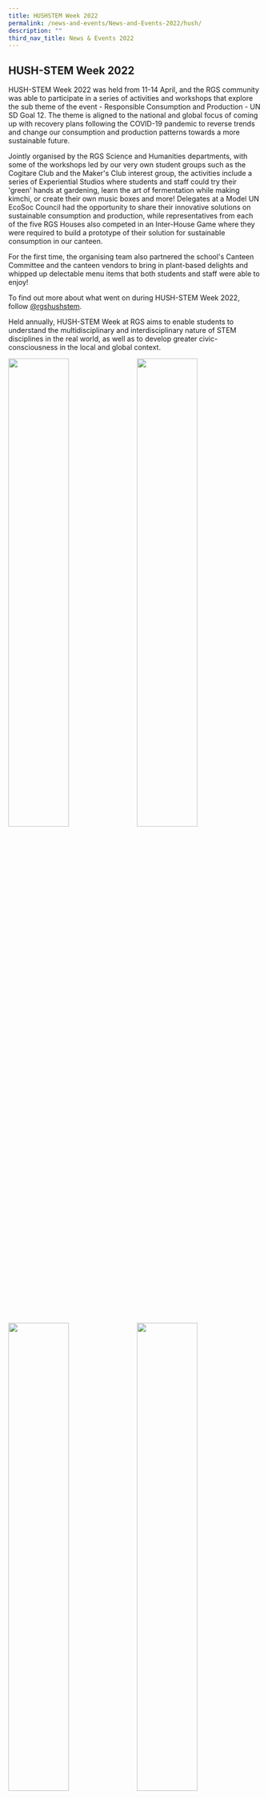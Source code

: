 ```yaml
---
title: HUSHSTEM Week 2022
permalink: /news-and-events/News-and-Events-2022/hush/
description: ""
third_nav_title: News & Events 2022
---
```

## HUSH-STEM Week 2022

HUSH-STEM Week 2022 was held from 11-14 April, and the RGS community was able to participate in a series of activities and workshops that explore the sub theme of the event - Responsible Consumption and Production - UN SD Goal 12. The theme is aligned to the national and global focus of coming up with recovery plans following the COVID-19 pandemic to reverse trends and change our consumption and production patterns towards a more sustainable future.  
  
Jointly organised by the RGS Science and Humanities departments, with some of the workshops led by our very own student groups such as the Cogitare Club and the Maker's Club interest group, the activities include a series of Experiential Studios where students and staff could try their 'green' hands at gardening, learn the art of fermentation while making kimchi, or create their own music boxes and more! Delegates at a Model UN EcoSoc Council had the opportunity to share their innovative solutions on sustainable consumption and production, while representatives from each of the five RGS Houses also competed in an Inter-House Game where they were required to build a prototype of their solution for sustainable consumption in our canteen.  
  
For the first time, the organising team also partnered the school's Canteen Committee and the canteen vendors to bring in plant-based delights and whipped up delectable menu items that both students and staff were able to enjoy!  
  
To find out more about what went on during HUSH-STEM Week 2022, follow [@rgshushstem](https://www.instagram.com/rgshushstem/).  
  
Held annually, HUSH-STEM Week at RGS aims to enable students to understand the multidisciplinary and interdisciplinary nature of STEM disciplines in the real world, as well as to develop greater civic-consciousness in the local and global context.

<img src="/images/eng6.jpeg" style="width:49%" align=left>
<img src="/images/SS04.jpeg" style="width:49%" align=right>
<br clear="left"><br>

<img src="/images/eng6.jpeg" style="width:49%" align=left>
<img src="/images/SS04.jpeg" style="width:49%" align=right>
<br clear="left"><br>

<img src="/images/eng6.jpeg" style="width:49%" align=left>
<img src="/images/SS04.jpeg" style="width:49%" align=right>
<br clear="left"><br>

<img src="/images/eng6.jpeg" style="width:49%" align=left>
<img src="/images/SS04.jpeg" style="width:49%" align=right>
<br clear="left"><br>

<img src="/images/eng6.jpeg" style="width:49%" align=left>
<img src="/images/SS04.jpeg" style="width:49%" align=right>
<br clear="left"><br>
